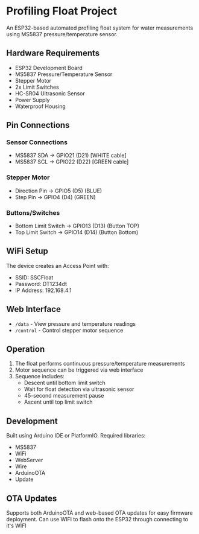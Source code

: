 # Profiling Float Project

An ESP32-based automated profiling float system for water measurements using MS5837 pressure/temperature sensor.

## Hardware Requirements

- ESP32 Development Board
- MS5837 Pressure/Temperature Sensor
- Stepper Motor
- 2x Limit Switches
- HC-SR04 Ultrasonic Sensor
- Power Supply
- Waterproof Housing

## Pin Connections

### Sensor Connections
- MS5837 SDA → GPIO21 (D21) [WHITE cable]
- MS5837 SCL → GPIO22 (D22) [GREEN cable]

### Stepper Motor
- Direction Pin → GPIO5 (D5) (BLUE)
- Step Pin → GPIO4 (D4) (GREEN)

### Buttons/Switches
- Bottom Limit Switch → GPIO13 (D13) (Button TOP)
- Top Limit Switch → GPIO14 (D14) (Button Bottom)


## WiFi Setup

The device creates an Access Point with:
- SSID: SSCFloat
- Password: DT1234dt
- IP Address: 192.168.4.1

## Web Interface

- `/data` - View pressure and temperature readings
- `/control` - Control stepper motor sequence

## Operation

1. The float performs continuous pressure/temperature measurements
2. Motor sequence can be triggered via web interface
3. Sequence includes:
   - Descent until bottom limit switch
   - Wait for float detection via ultrasonic sensor
   - 45-second measurement pause
   - Ascent until top limit switch

## Development

Built using Arduino IDE or PlatformIO. Required libraries:
- MS5837
- WiFi
- WebServer
- Wire
- ArduinoOTA
- Update

## OTA Updates

Supports both ArduinoOTA and web-based OTA updates for easy firmware deployment.
Can use WIFI to flash onto the ESP32 through connecting to it's WIFI